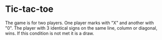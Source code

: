 # Tic-tac-toe
The game is for two players. One player marks with "X" and another with "0".
The player with 3 identical signs on the same line, column or diagonal, wins. If this condition is not met it is a draw.
